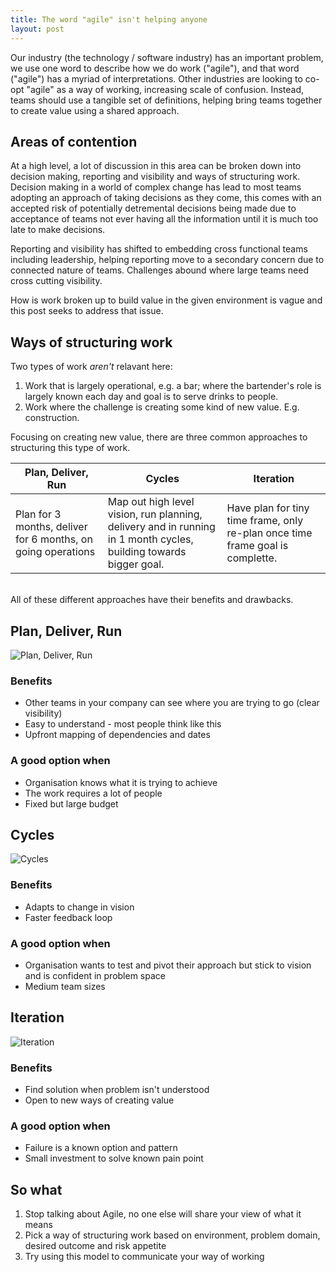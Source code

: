 ```yaml
---
title: The word "agile" isn't helping anyone
layout: post
---
```


Our industry (the technology / software industry) has an important problem, we use one word to describe how we do work ("agile"), and that word ("agile") has a myriad of interpretations. Other industries are looking to co-opt "agile" as a way of working, increasing scale of confusion. Instead, teams should use a tangible set of definitions, helping bring teams together to create value using a shared approach.

## Areas of contention

At a high level, a lot of discussion in this area can be broken down into decision making, reporting and visibility and ways of structuring work. Decision making in a world of complex change has lead to most teams adopting an approach of taking decisions as they come, this comes with an accepted risk of potentially detremental decisions being made due to acceptance of teams not ever having all the information until it is much too late to make decisions.

Reporting and visibility has shifted to embedding cross functional teams including leadership, helping reporting move to a secondary concern due to connected nature of teams. Challenges abound where large teams need cross cutting visibility.

How is work broken up to build value in the given environment is vague and this post seeks to address that issue.

## Ways of structuring work

Two types of work _aren't_ relavant here:

1. Work that is largely operational, e.g. a bar; where the bartender's role is largely known each day and goal is to serve drinks to people.
2. Work where the challenge is creating some kind of new value. E.g. construction.

Focusing on creating new value, there are three common approaches to structuring this type of work.

| Plan, Deliver, Run | Cycles | Iteration |
| ------------------ | ------ | --------- |
| Plan for 3 months, deliver for 6 months, on going operations | Map out high level vision, run planning, delivery and in running in 1 month cycles, building towards bigger goal. | Have plan for tiny time frame, only re-plan once time frame goal is complette. |

<br/>
All of these different approaches have their benefits and drawbacks.

## Plan, Deliver, Run

![Plan, Deliver, Run](http://test.carlwoodward.com/pdr.svg)

### Benefits

- Other teams in your company can see where you are trying to go (clear visibility)
- Easy to understand - most people think like this
- Upfront mapping of dependencies and dates

### A good option when

- Organisation knows what it is trying to achieve
- The work requires a lot of people
- Fixed but large budget

## Cycles

![Cycles](http://test.carlwoodward.com/cycle.svg)

### Benefits

- Adapts to change in vision
- Faster feedback loop

### A good option when

- Organisation wants to test and pivot their approach but stick to vision and is confident in problem space
- Medium team sizes

## Iteration

![Iteration](http://test.carlwoodward.com/iteration.svg)

### Benefits

- Find solution when problem isn't understood
- Open to new ways of creating value

### A good option when

- Failure is a known option and pattern
- Small investment to solve known pain point

## So what

1. Stop talking about Agile, no one else will share your view of what it means
2. Pick a way of structuring work based on environment, problem domain, desired outcome and risk appetite
3. Try using this model to communicate your way of working
